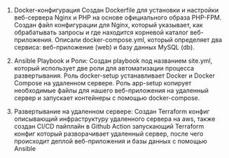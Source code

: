 
1. Docker-конфигурация
Создан Dockerfile для установки и настройки веб-сервера Nginx и PHP на основе официального образа PHP-FPM.
Создан файл конфигурации для Nginx, который указывает, как обрабатывать запросы и где находится корневой каталог веб-приложения.
Описали docker-compose.yml, который определяет два сервиса:  веб-приложение (web) и базу данных MySQL (db).

2. Ansible Playbook и Роли:
Создан playbook под названием site.yml, который использует две роли для автоматизации процесса развертывания.
Роль docker-setup устанавливает Docker и Docker Compose на удаленном сервере.
Роль app-setup копирует необходимые файлы для нашего веб-приложения на удаленный сервер и запускает контейнеры с помощью docker-compose.

3. Развертывание на удаленном сервере:
Создан Terraform конфиг описывающий инфраструктуру удаленного сервера на aws, также создан CI/CD пайплайн в Github Action запускающий Terraform конфиг который разворачивает удаленный сервер, после чего происходит деплой веб-приложения и базы данных с помощью Ansible
